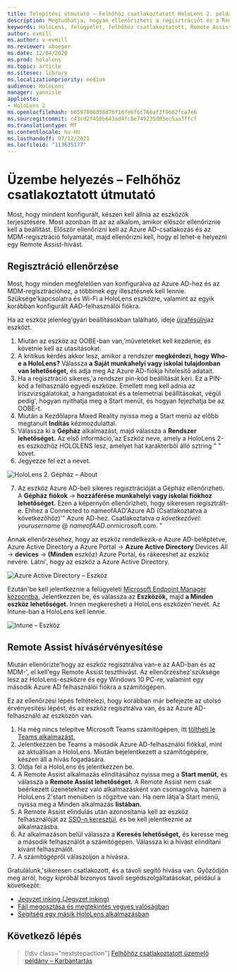 ```yaml
---
title: Telepítési útmutató – Felhőhöz csatlakoztatott HoloLens 2. példány nagy léptékű üzembe helyezése a Remote Assist segítségével – Üzembe helyezés
description: Megtudhatja, hogyan ellenőrizheti a regisztrációt és a Remote Assist eszközt HoloLens egy felhőhöz csatlakoztatott hálózaton keresztül.
keywords: HoloLens, felügyelet, felhőhöz csatlakoztatott, Remote Assist, AAD, Azure AD, MDM, Mobile Eszközkezelés
author: evmill
ms.author: v-evmill
ms.reviewer: aboeger
ms.date: 12/04/2020
ms.prod: hololens
ms.topic: article
ms.sitesec: library
ms.localizationpriority: medium
audience: HoloLens
manager: yannisle
appliesto:
- HoloLens 2
ms.openlocfilehash: b0597806d58d7bf16fe6f6c766af3f9662fca7e6
ms.sourcegitcommit: c43cd2f450b643ad4fc8e749235d03ec5aa3ffcf
ms.translationtype: MT
ms.contentlocale: hu-HU
ms.lasthandoff: 07/12/2021
ms.locfileid: "113635177"
---
```

# <a name="deploy---cloud-connected-guide"></a>Üzembe helyezés – Felhőhöz csatlakoztatott útmutató

Most, hogy mindent konfigurált, készen kell állnia az eszközök terjesztésére. Most azonban itt az az alkalom, amikor először ellenőriznie kell a beállítást. Először ellenőrizni kell az Azure AD-csatlakozás és az MDM-regisztráció folyamatát, majd ellenőrizni kell, hogy el lehet-e helyezni egy Remote Assist-hívást.

## <a name="enrollment-validation"></a>Regisztráció ellenőrzése

Most, hogy minden megfelelően van konfigurálva az Azure AD-hez és az MDM-regisztrációhoz, a többinek egy illesztésnek kell lennie. Szüksége&#39;kapcsolatra és Wi-Fi a HoloLens eszközre, valamint az egyik korábban konfigurált AAD-felhasználói fiókra.

Ha az eszköz jelenleg&#39;gyári beállításokban található, ideje [újrafésülni](/hololens/hololens-recovery#clean-reflash-the-device)az eszközt.

1. Miután az eszköz az OOBE-ban van,&#39;műveleteket kell kezdenie, és követnie kell az utasításokat. 
1. A kritikus kérdés akkor lesz, amikor a rendszer **megkérdezi, hogy Who-e a HoloLens?** Válassza **a Saját munkahelyi vagy iskolai tulajdonban van lehetőséget,** és adja meg Az Azure AD-fiókja hitelesítő adatait.
1. Ha a regisztráció sikeres,&#39;a rendszer pin-kód beállítását kéri. Ez a PIN-kód a felhasználó egyedi eszköze. Emellett meg kell adnia az Íriszvizsgálatokat, a hangadatokat és a telemetriai beállításokat, végül pedig&#39;, hogyan nyithatja meg a Start menüt, és hogyan fejezhatja be az OOBE-t.
1. Miután a Kezdőlapra Mixed Reality nyissa meg a Start menü az előbb megtanult **Indítás** kézmozdulattal.
1. Válassza ki a **Gépház** alkalmazást, majd válassza a **Rendszer lehetőséget.** Az első információ,&#39;az Eszköz neve, amely a HoloLens 2-es eszközhöz HOLOLENS lesz, amelyet hat karakterből álló sztring &quot; &quot; követ.
1. Jegyezze fel ezt a nevet.

![HoloLens 2. Gépház – About](./images/hololens2-settings-about.jpg)

7. Az eszköz Azure AD-beli sikeres regisztrációját a Gépház ellenőrizheti. A **Gépház** **fiókok**  ->  **hozzáférése munkahelyi vagy iskolai fiókhoz lehetőséget.** Ezen a képernyőn ellenőrizheti, hogy sikeresen regisztrált-e. Ehhez a Connected to nameofAAD&#39;Azure AD (Csatlakoztatva a következőhöz)&#39;&quot; Azure AD-hez.  Csatlakoztatva _a következővel: yourusername_ @ _nameofAAD_.onmicrosoft.com. &quot;


Annak ellenőrzéséhez, hogy az eszköz rendelkezik-e Azure AD-beléptetve, Azure Active Directory a Azure Portal [](https://portal.azure.com/#home)  ->  **Azure Active Directory** Devices All  ->  **devices**  ->  **(Minden** eszköz) Azure Portal, és rákereshet az eszköz nevére. Látni&#39;, hogy az eszköz a Azure Active Directory.


![Azure Active Directory – Eszköz](./images/aad-enrollment.png)

Ezután&#39;be kell jelentkeznie a felügyeleti [Microsoft Endpoint Manager központba.](https://endpoint.microsoft.com/#home) Jelentkezzen be, és válassza az **Eszközök,** majd **a Minden eszköz lehetőséget.** Innen megkeresheti a HoloLens eszközén&#39;nevét. Az Intune-ban a HoloLens kell lennie.

![Intune – Eszköz](./images/endpoint-all-devices-enrolled.png)

## <a name="remote-assist-call-validation"></a>Remote Assist hívásérvényesítése

Miután ellenőrizte&#39;hogy az eszköz regisztrálva van-e az AAD-ban és az MDM-&#39;, el kell&#39;egy Remote Assist teszthívást. Az ellenőrzéshez&#39;szüksége lesz az HoloLens-eszközre és egy Windows 10 PC-re, valamint egy második Azure AD felhasználói fiókra a számítógépen.

Ez az ellenőrzési lépés feltételezi, hogy korábban már befejezte az utolsó érvényesítési lépést, és az eszköz regisztrálva van, és az Azure AD-felhasználó az eszközön van.


1. Ha még nincs telepítve Microsoft Teams számítógépen, itt [töltheti le Teams alkalmazást.](https://www.microsoft.com/microsoft-365/microsoft-teams/download-app)
2. Jelentkezzen be Teams a második Azure AD-felhasználói fiókkal, mint az aktuálisan a HoloLens. Miután bejelentkezett a számítógépére, készen áll a hívás fogadására.
3. Oldja fel a HoloLens és jelentkezzen be.
4. A Remote Assist alkalmazás elindításához nyissa meg a **Start menüt,** és válassza a **Remote Assist lehetőséget.** A Remote Assist nem csak beérkezett üzenetekhez való alkalmazásként van csomagolva, hanem a HoloLens 2&#39;start menüben is rögzítve van. Ha nem látja&#39;a Start menü, nyissa meg a Minden alkalmazás **listában.**
5. A Remote Assist elindulás után azonosítania kell az eszköz felhasználóját az [SSO-n keresztül,](/azure/active-directory/manage-apps/what-is-single-sign-on) és be kell jelentkeznie az alkalmazásba.
6. Az alkalmazáson belül válassza a **Keresés lehetőséget,** és keresse meg a második felhasználót a számítógépen. Válassza ki a hívást elindítani kívánt felhasználót.
7. A számítógépről válaszoljon a hívásra.

Gratulálunk,&#39;sikeresen csatlakozott, és a távoli segítő hívása van. Győződjön meg arról, hogy kipróbál bizonyos távoli segédszolgáltatásokat, például a következőt:

- [Jegyzet inking (Jegyzet inking)](/dynamics365/mixed-reality/remote-assist/add-annotations-hololens)
- [Fájl megosztása és megtekintés vegyes valóságban](/dynamics365/mixed-reality/remote-assist/display-save-files)
- [Segítség egy másik HoloLens alkalmazásban](/dynamics365/mixed-reality/remote-assist/get-help-hololens-app-hololens)

## <a name="next-step"></a>Következő lépés

> [!div class="nextstepaction"]
> [Felhőhöz csatlakoztatott üzemelő példány – Karbantartás](hololens2-cloud-connected-maintain.md)